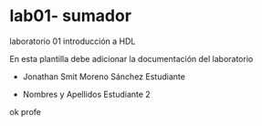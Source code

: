 # lab01- sumador 
laboratorio 01 introducción a HDL

En esta plantilla debe adicionar la documentación del laboratorio

* Jonathan Smit Moreno Sánchez Estudiante 

* Nombres y Apellidos Estudiante 2



ok profe 
